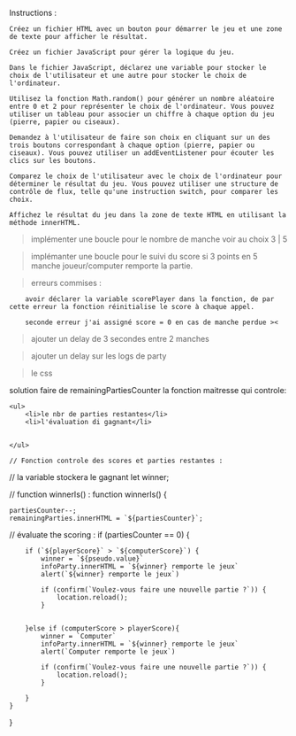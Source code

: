 Instructions :

    Créez un fichier HTML avec un bouton pour démarrer le jeu et une zone de texte pour afficher le résultat.

    Créez un fichier JavaScript pour gérer la logique du jeu.

    Dans le fichier JavaScript, déclarez une variable pour stocker le choix de l'utilisateur et une autre pour stocker le choix de l'ordinateur.

    Utilisez la fonction Math.random() pour générer un nombre aléatoire entre 0 et 2 pour représenter le choix de l'ordinateur. Vous pouvez utiliser un tableau pour associer un chiffre à chaque option du jeu (pierre, papier ou ciseaux).

    Demandez à l'utilisateur de faire son choix en cliquant sur un des trois boutons correspondant à chaque option (pierre, papier ou ciseaux). Vous pouvez utiliser un addEventListener pour écouter les clics sur les boutons.

    Comparez le choix de l'utilisateur avec le choix de l'ordinateur pour déterminer le résultat du jeu. Vous pouvez utiliser une structure de contrôle de flux, telle qu'une instruction switch, pour comparer les choix.

    Affichez le résultat du jeu dans la zone de texte HTML en utilisant la méthode innerHTML.

<!-- Reste à faire : -->

<!-- 01/03/23 -->

> implémenter une boucle pour le nombre de manche voir au choix 3 | 5

> implémanter une boucle pour le suivi du score
> si 3 points en 5 manche joueur/computer remporte la partie.

> erreurs commises :

        avoir déclarer la variable scorePlayer dans la fonction, de par cette erreur la fonction réinitialise le score à chaque appel.

        seconde erreur j'ai assigné score = 0 en cas de manche perdue ><

> ajouter un delay de 3 secondes entre 2 manches

> ajouter un delay sur les logs de party

> le css

solution faire de remainingPartiesCounter la fonction maitresse qui controle:

    <ul> 
        <li>le nbr de parties restantes</li>
        <li>l'évaluation di gagnant</li>

    
    </ul>

    // Fonction controle des scores et parties restantes :

// la variable stockera le gagnant 
let winner;

// function winnerIs() :
function winnerIs() {

    partiesCounter--;
    remainingParties.innerHTML = `${partiesCounter}`;

// évaluate the scoring :
    if (partiesCounter == 0) {
        
        if (`${playerScore}` > `${computerScore}`) {
            winner = `${pseudo.value}`
            infoParty.innerHTML = `${winner} remporte le jeux`
            alert(`${winner} remporte le jeux`)

            if (confirm(`Voulez-vous faire une nouvelle partie ?`)) {
                location.reload();
            }
    

        }else if (computerScore > playerScore){
            winner = `Computer`
            infoParty.innerHTML = `${winner} remporte le jeux`
            alert(`Computer remporte le jeux`)

            if (confirm(`Voulez-vous faire une nouvelle partie ?`)) {
                location.reload();
            }
    
        }
    }
}